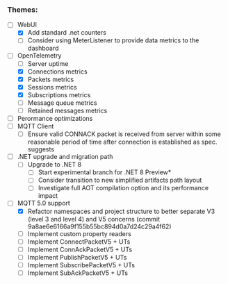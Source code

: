
### Themes:

- [ ] WebUI
    - [x] Add standard .net counters
    - [ ] Consider using MeterListener to provide data metrics to the dashboard
- [ ] OpenTelemetry
    - [ ] Server uptime
    - [x] Connections metrics
    - [x] Packets metrics
    - [x] Sessions metrics
    - [x] Subscriptions metrics
    - [ ] Message queue metrics
    - [ ] Retained messages metrics
- [ ] Perormance optimizations
- [ ] MQTT Client
    - [ ] Ensure valid CONNACK packet is received from server within some reasonable period of time after connection is established as spec. suggests
- [ ] .NET upgrade and migration path
    - [ ] Upgrade to .NET 8
        - [ ] Start experimental branch for .NET 8 Preview*
        - [ ] Consider transition to new simplified artifacts path layout
        - [ ] Investigate full AOT compilation option and its performance impact
- [ ] MQTT 5.0 support
    - [x] Refactor namespaces and project structure to better separate 
    V3 (level 3 and level 4) and V5 concerns (commit 9a8ae6e6166a9f155b55bc894d0a7d24c29a4f62)
    - [ ] Implement custom property readers
    - [ ] Implement ConnectPacketV5 + UTs
    - [ ] Implement ConnAckPacketV5 + UTs
    - [ ] Implement PublishPacketV5 + UTs
    - [ ] Implement SubscribePacketV5 + UTs
    - [ ] Implement SubAckPacketV5 + UTs 